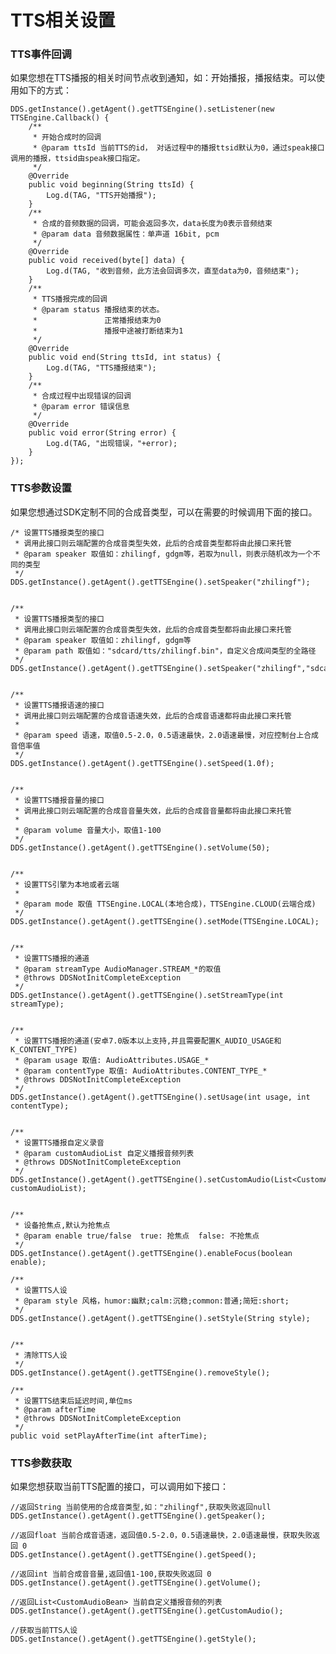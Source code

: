 # TTS相关设置

### TTS事件回调

如果您想在TTS播报的相关时间节点收到通知，如：开始播报，播报结束。可以使用如下的方式：

    DDS.getInstance().getAgent().getTTSEngine().setListener(new TTSEngine.Callback() {
        /**
         * 开始合成时的回调
         * @param ttsId 当前TTS的id， 对话过程中的播报ttsid默认为0，通过speak接口调用的播报，ttsid由speak接口指定。
         */
        @Override
        public void beginning(String ttsId) {
            Log.d(TAG, "TTS开始播报");
        }
        /**
         * 合成的音频数据的回调，可能会返回多次，data长度为0表示音频结束
         * @param data 音频数据属性：单声道 16bit, pcm
         */
        @Override
        public void received(byte[] data) {
            Log.d(TAG, "收到音频，此方法会回调多次，直至data为0，音频结束");
        }
        /**
         * TTS播报完成的回调
         * @param status 播报结束的状态。
         *               正常播报结束为0
         *               播报中途被打断结束为1
         */
        @Override
        public void end(String ttsId, int status) {
            Log.d(TAG, "TTS播报结束");
        }
        /**
         * 合成过程中出现错误的回调
         * @param error 错误信息
         */
        @Override
        public void error(String error) {
            Log.d(TAG, "出现错误，"+error);
        }
    });

### TTS参数设置

如果您想通过SDK定制不同的合成音类型，可以在需要的时候调用下面的接口。

    /* 设置TTS播报类型的接口
     * 调用此接口则云端配置的合成音类型失效，此后的合成音类型都将由此接口来托管
     * @param speaker 取值如：zhilingf, gdgm等，若取为null，则表示随机改为一个不同的类型
     */
    DDS.getInstance().getAgent().getTTSEngine().setSpeaker("zhilingf");
    
    
    /**
     * 设置TTS播报类型的接口
     * 调用此接口则云端配置的合成音类型失效，此后的合成音类型都将由此接口来托管
     * @param speaker 取值如：zhilingf, gdgm等
     * @param path 取值如："sdcard/tts/zhilingf.bin"，自定义合成间类型的全路径
     */
    DDS.getInstance().getAgent().getTTSEngine().setSpeaker("zhilingf","sdcard/tts/zhilingf.bin");
    
    
    /**
     * 设置TTS播报语速的接口
     * 调用此接口则云端配置的合成音语速失效，此后的合成音语速都将由此接口来托管
     *
     * @param speed 语速，取值0.5-2.0，0.5语速最快，2.0语速最慢，对应控制台上合成音倍率值
     */
    DDS.getInstance().getAgent().getTTSEngine().setSpeed(1.0f);
    
    
    /**
     * 设置TTS播报音量的接口
     * 调用此接口则云端配置的合成音音量失效，此后的合成音音量都将由此接口来托管
     *
     * @param volume 音量大小，取值1-100
     */
    DDS.getInstance().getAgent().getTTSEngine().setVolume(50);
    
    
    /**
     * 设置TTS引擎为本地或者云端
     *
     * @param mode 取值 TTSEngine.LOCAL(本地合成)，TTSEngine.CLOUD(云端合成)
     */
    DDS.getInstance().getAgent().getTTSEngine().setMode(TTSEngine.LOCAL);
    
    
    /**
     * 设置TTS播报的通道
     * @param streamType AudioManager.STREAM_*的取值
     * @throws DDSNotInitCompleteException
     */
    DDS.getInstance().getAgent().getTTSEngine().setStreamType(int streamType);
    
    
    /**
     * 设置TTS播报的通道(安卓7.0版本以上支持,并且需要配置K_AUDIO_USAGE和    K_CONTENT_TYPE)
     * @param usage 取值: AudioAttributes.USAGE_*
     * @param contentType 取值: AudioAttributes.CONTENT_TYPE_*
     * @throws DDSNotInitCompleteException
     */
    DDS.getInstance().getAgent().getTTSEngine().setUsage(int usage, int contentType);
    
    
    /**
     * 设置TTS播报自定义录音
     * @param customAudioList 自定义播报音频列表
     * @throws DDSNotInitCompleteException
     */
    DDS.getInstance().getAgent().getTTSEngine().setCustomAudio(List<CustomAudioBean> customAudioList);
    
    
    /**
     * 设备抢焦点,默认为抢焦点
     * @param enable true/false  true: 抢焦点  false: 不抢焦点
     */
    DDS.getInstance().getAgent().getTTSEngine().enableFocus(boolean enable);
    
    /**
     * 设置TTS人设
     * @param style 风格，humor:幽默;calm:沉稳;common:普通;简短:short;
     */
    DDS.getInstance().getAgent().getTTSEngine().setStyle(String style);
    
    
    /**
     * 清除TTS人设
     */
    DDS.getInstance().getAgent().getTTSEngine().removeStyle();
    
    /**
     * 设置TTS结束后延迟时间,单位ms
     * @param afterTime
     * @throws DDSNotInitCompleteException
     */
    public void setPlayAfterTime(int afterTime);

### TTS参数获取

如果您想获取当前TTS配置的接口，可以调用如下接口：

    //返回String 当前使用的合成音类型,如："zhilingf",获取失败返回null
    DDS.getInstance().getAgent().getTTSEngine().getSpeaker();
    
    //返回float 当前合成音语速，返回值0.5-2.0，0.5语速最快，2.0语速最慢，获取失败返回 0
    DDS.getInstance().getAgent().getTTSEngine().getSpeed();
    
    //返回int 当前合成音音量,返回值1-100,获取失败返回 0
    DDS.getInstance().getAgent().getTTSEngine().getVolume();
    
    //返回List<CustomAudioBean> 当前自定义播报音频的列表
    DDS.getInstance().getAgent().getTTSEngine().getCustomAudio();
    
    //获取当前TTS人设
    DDS.getInstance().getAgent().getTTSEngine().getStyle();
